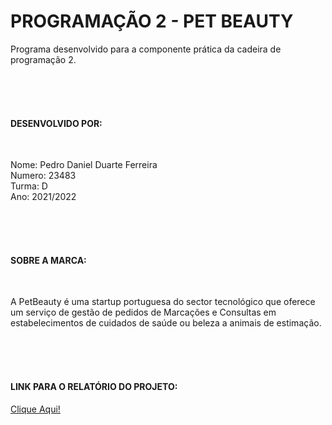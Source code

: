 # PROGRAMAÇÃO 2 - PET BEAUTY
 Programa desenvolvido para a componente prática da cadeira de programação 2.
 
 <br><br><br>
 
 <h4>DESENVOLVIDO POR:</h4><br>
 <p>Nome: Pedro Daniel Duarte Ferreira<br>
 Numero: 23483<br>
 Turma: D<br>
 Ano: 2021/2022<br></p>
 
 <br><br><br>
 
 <h4>SOBRE A MARCA: </h4><br>
 <p>A PetBeauty é uma startup portuguesa do sector tecnológico que oferece um serviço de gestão de pedidos de Marcações e Consultas em estabelecimentos de cuidados de saúde ou beleza a animais de estimação.</p>
 
 
 
 <br><br><br>
 
 <h4>LINK PARA O RELATÓRIO DO PROJETO: </h4><a href="www.canva.com">Clique Aqui!</a> 
